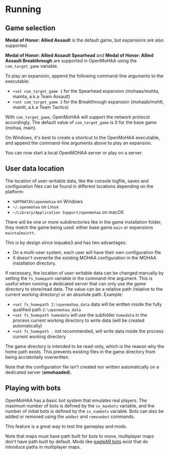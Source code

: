 # Running

## Game selection

**Medal of Honor: Allied Assault** is the default game, but expansions are also supported.

**Medal of Honor: Allied Assault Spearhead** and **Medal of Honor: Allied Assault Breakthrough** are supported in OpenMoHAA using the `com_target_game` variable.

To play an expansion, append the following command-line arguments to the executable:

- `+set com_target_game 1` for the Spearhead expansion (mohaas/mohta, mainta, a.k.a Team Assault)
- `+set com_target_game 2` for the Breakthrough expansion (mohaab/mohtt, maintt, a.k.a Team Tactics)

With `com_target_game`, OpenMoHAA will support the network protocol accordingly. The default value of `com_target_game` is 0 for the base game (mohaa, main).

On Windows, it's best to create a shortcut to the OpenMoHAA executable, and append the command-line arguments above to play an expansion.

You can now start a local OpenMOHAA server or play on a server.

## User data location

The location of user-writable data, like the console logfile, saves and configuration files can be found in different locations depending on the platform:

- `%APPDATA%\openmohaa` on Windows
- `~/.openmohaa` on Linux
- `~/Library/Application Support/openmohaa` on macOS

There will be one or more subdirectories like in the game installation folder, they match the game being used: either base game `main` or expansions `mainta`/`maintt`.

This is by design since ioquake3 and has two advantages:
- On a multi-user system, each user will have their own configuration file
- It doesn't overwrite the existing MOHAA configuration in the MOHAA installation directory.

If necessary, the location of user-writable data can be changed manually by setting the `fs_homepath` variable in the command-line argument. This is useful when running a dedicated server that can only use the game directory to store/read data. The value can be a relative path (relative to the current working directory) or an absolute path. Example:
- `+set fs_homepath Z:\openmohaa_data` data will be written inside the fully qualified path `Z:\openmohaa_data`
- `+set fs_homepath homedata` will use the subfolder `homedata` in the process current working directory to write data (will be created automatically)
- `+set fs_homepath .` not recommended, will write data inside the process current working directory

The game directory is intended to be read-only, which is the reason why the home path exists. This prevents existing files in the game directory from being accidentally overwritten.

Note that the configuration file isn't created nor written automatically on a dedicated server (**omohaaded**).

## Playing with bots

OpenMoHAA has a basic bot system that emulates real players. The maximum number of bots is defined by the `sv_maxbots` variable, and the number of initial bots is defined by the `sv_numbots` variable. Bots can also be added or removed using the `addbot` and `removebot` commands.

This feature is a great way to test the gameplay and mods.

Note that maps must have path built for bots to move, multiplayer maps don't have path built by default. Mods like [eagleAR bots](https://www.moddb.com/mods/medal-of-honor-world-war-1/downloads/moh-eaglear-bots) exist that do introduce paths in multiplayer maps.
